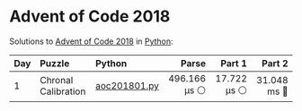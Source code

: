 # Advent of Code 2018

Solutions to [Advent of Code 2018](https://adventofcode.com/2018/) in [Python](https://www.python.org/):

| Day  | Puzzle              | Python                                              |        Parse |      Part 1 |      Part 2 |
| :--- | :------------------ | :-------------------------------------------------- | -----------: | ----------: | ----------: |
| 1    | Chronal Calibration | [aoc201801.py](01_chronal_calibration/aoc201801.py) | 496.166 μs ⚪️ | 17.722 μs ⚪️ | 31.048 ms 🔵 |
